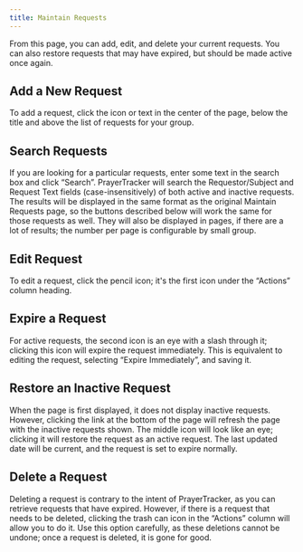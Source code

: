 ```yaml
---
title: Maintain Requests
---
```


From this page, you can add, edit, and delete your current requests. You can also restore requests that may have expired, but should be made active once again.

## Add a New Request

To add a request, click the icon or text in the center of the page, below the title and above the list of requests for your group.

## Search Requests

If you are looking for a particular requests, enter some text in the search box and click “Search”. PrayerTracker will search the Requestor/Subject and Request Text fields (case-insensitively) of both active and inactive requests. The results will be displayed in the same format as the original Maintain Requests page, so the buttons described below will work the same for those requests as well. They will also be displayed in pages, if there are a lot of results; the number per page is configurable by small group.

## Edit Request
      
To edit a request, click the pencil icon; it's the first icon under the “Actions” column heading.

## Expire a Request

For active requests, the second icon is an eye with a slash through it; clicking this icon will expire the request immediately. This is equivalent to editing the request, selecting “Expire Immediately”, and saving it.

## Restore an Inactive Request

When the page is first displayed, it does not display inactive requests. However, clicking the link at the bottom of the page will refresh the page with the inactive requests shown. The middle icon will look like an eye; clicking it will restore the request as an active request. The last updated date will be current, and the request is set to expire normally.

## Delete a Request

Deleting a request is contrary to the intent of PrayerTracker, as you can retrieve requests that have expired. However, if there is a request that needs to be deleted, clicking the trash can icon in the “Actions” column will allow you to do it. Use this option carefully, as these deletions cannot be undone; once a request is deleted, it is gone for good.
